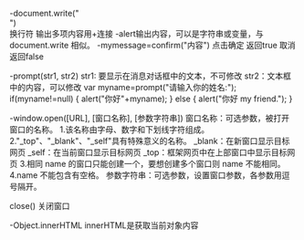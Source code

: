 -document.write("<br>")  <br>换行符 输出多项内容用+连接
-alert输出内容，可以是字符串或变量，与document.write 相似。
-mymessage=confirm("内容")  点击确定 返回true 取消 返回false

-prompt(str1, str2) 
str1: 要显示在消息对话框中的文本，不可修改
str2：文本框中的内容，可以修改
var myname=prompt("请输入你的姓名:");
if(myname!=null)
  {   alert("你好"+myname); }
else
  {  alert("你好 my friend.");  }

-window.open([URL], [窗口名称], [参数字符串])
窗口名称：可选参数，被打开窗口的名称。
    1.该名称由字母、数字和下划线字符组成。
    2."_top"、"_blank"、"_self"具有特殊意义的名称。
       _blank：在新窗口显示目标网页
       _self：在当前窗口显示目标网页
       _top：框架网页中在上部窗口中显示目标网页
    3.相同 name 的窗口只能创建一个，要想创建多个窗口则 name 不能相同。
   4.name 不能包含有空格。
参数字符串：可选参数，设置窗口参数，各参数用逗号隔开。

close() 关闭窗口

-Object.innerHTML innerHTML是获取当前对象内容
